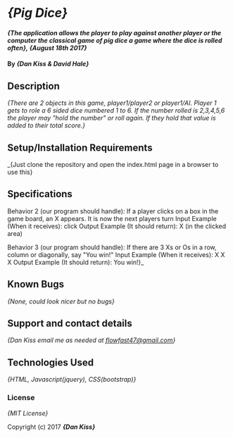 # _{Pig Dice}_

#### _{The application allows the player to play against another player or the computer the classical game of pig dice a game where the dice is rolled often}, {August 18th 2017}_

#### By _**{Dan Kiss & David Hale}**_

## Description

_{There are 2 objects in this game, player1/player2 or player1/AI. Player 1 gets to role a 6 sided dice numbered 1 to 6. If the number rolled is 2,3,4,5,6 the player may "hold the number" or roll again. If they hold that value is added to their total score.}_

## Setup/Installation Requirements

_{Just clone the repository and open the index.html page in a browser to use this}

## Specifications

<!-- _{Behavior 1 (our program should handle):Player can pick to be x or o
  Input Example (When it receives): click to X
  Output Example (It should return):You are X, click to make a move -->

  Behavior 2 (our program should handle): If a player clicks on a box in the game board, an X appears. It is now the next players turn
  Input Example (When it receives): click
  Output Example (It should return): X (in the clicked area)

  Behavior 3 (our program should handle): If there are 3 Xs or Os in a row, column or diagonally, say "You win!"
  Input Example (When it receives): X X X
  Output Example (It should return): You win!}_

## Known Bugs

_{None, could look nicer but no bugs}_

## Support and contact details

_{Dan Kiss email me as needed at flowfast47@gmail.com}_

## Technologies Used

_{HTML, Javascript(jquery), CSS(bootstrap)}_

### License

*{MIT License}*

Copyright (c) 2017 **_{Dan Kiss}_**
